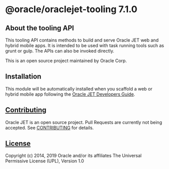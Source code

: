 # @oracle/oraclejet-tooling 7.1.0

## About the tooling API
This tooling API contains methods to build and serve Oracle JET web and hybrid mobile apps. It is intended to be used with task running tools such as grunt or gulp. The APIs can also be invoked directly. 

This is an open source project maintained by Oracle Corp.

## Installation
This module will be automatically installed when you scaffold a web or hybrid mobile app following the [Oracle JET Developers Guide](http://www.oracle.com/pls/topic/lookup?ctx=jet710&id=homepage).

## [Contributing](https://github.com/oracle/oraclejet-tooling/tree/master/CONTRIBUTING.md)
Oracle JET is an open source project.  Pull Requests are currently not being accepted. See 
[CONTRIBUTING](https://github.com/oracle/oraclejet-tooling/tree/master/CONTRIBUTING.md)
for details.

## [License](https://github.com/oracle/oraclejet-tooling/tree/master/LICENSE.md)
Copyright (c) 2014, 2019 Oracle and/or its affiliates
The Universal Permissive License (UPL), Version 1.0
